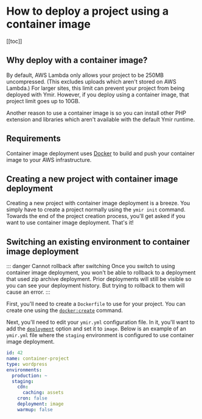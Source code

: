 # How to deploy a project using a container image

[[toc]]

## Why deploy with a container image?

By default, AWS Lambda only allows your project to be 250MB uncompressed. (This excludes uploads which aren't stored on AWS Lambda.) For larger sites, this limit can prevent your project from being deployed with Ymir. However, if you deploy using a container image, that project limit goes up to 10GB.

Another reason to use a container image is so you can install other PHP extension and libraries which aren't available with the default Ymir runtime.

## Requirements

Container image deployment uses [Docker][1] to build and push your container image to your AWS infrastructure.

## Creating a new project with container image deployment

Creating a new project with container image deployment is a breeze. You simply have to create a project normally using the `ymir init` command. Towards the end of the project creation process, you'll get asked if you want to use container image deployment. That's it!

## Switching an existing environment to container image deployment

::: danger Cannot rollback after switching
Once you switch to using container image deployment, you won't be able to rollback to a deployment that used zip archive deployment. Prior deployments will still be visible so you can see your deployment history. But trying to rollback to them will cause an error.
:::

First, you'll need to create a `Dockerfile` to use for your project. You can create one using the [`docker:create`][2] command.

Next, you'll need to edit your `ymir.yml` configuration file. In it, you'll want to add the [`deployment`][3] option and set it to `image`. Below is an example of an `ymir.yml` file where the `staging` environment is configured to use container image deployment.

```yml
id: 42
name: container-project
type: wordpress
environments:
  production: ~
  staging:
    cdn:
      caching: assets
    cron: false
    deployment: image
    warmup: false
```

[1]: https://en.wikipedia.org/wiki/Docker_(software)
[2]: ../reference/ymir-cli.html#docker-create
[3]: ../reference/configuration.md#deployment
